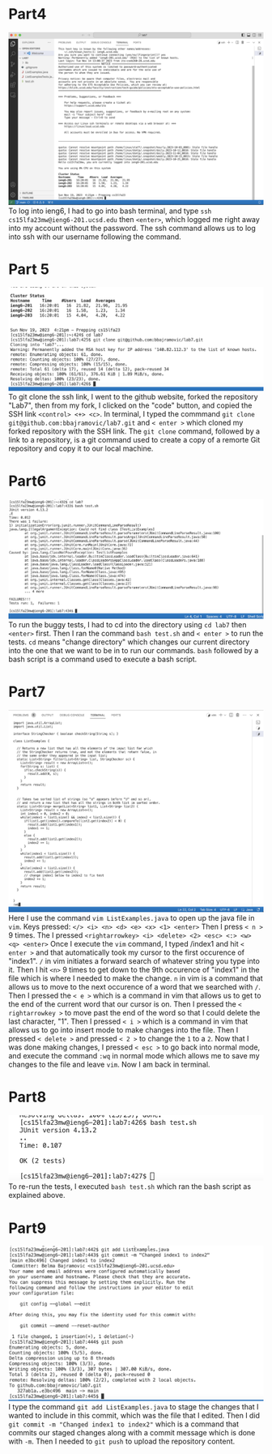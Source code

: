 # Part4

![Image](part4.png)
To log into ieng6, I had to go into bash terminal, and type `ssh cs15lfa23mw@ieng6-201.ucsd.edu` then `<enter>`, which logged me right away into my account without the password. The ssh command allows us to log into ssh with our username following the command.

# Part 5

![Image](part5.png)
To git clone the ssh link, I went to the github website, forked the repository "Lab7", then from my fork, I clicked on the "code" button, and copied the SSH link `<control> <+> <c>`. In terminal,
I typed the commmand `git clone git@github.com:bbajramovic/lab7.git` and `< enter >` which cloned my forked repository with the SSH link. The `git clone` command, followed by a link to a repository, 
is a git command used to create a copy of a remorte Git repository and copy it to our local machine. 

# Part6

![Image](part6.png)
To run the buggy tests, I had to cd into the directory using `cd lab7` then `<enter>` first. Then I ran the command `bash test.sh` and `< enter >` to run the tests. `cd` means "change directory" which changes our current directory into the one that we want to be in to run our commands. `bash` followed by a bash script is a command used to execute a bash script.

# Part7

![Image](part7.png)
Here I use the command `vim ListExamples.java` to open up the java file in `vim`. Keys pressed: ` </> <i> <n> <d> <e> <x> <1> <enter> ` Then I press ` < n > ` 9 times. The I pressed  `<rightarrowkey> <i> <delete> <2> <esc> <:> <w> <q> <enter>` Once I execute the `vim` command, I typed /index1 and hit ` < enter > ` and that automatically took my cursor to the first occurence of "index1". `/` in vim initiates a forward search of whatever string you type into it. Then I hit `<n>` 9 times to get down to the 9th occurence of "index1" in the file which is where I needed to make the change. `n` in vim is a command that allows us to move to the next occurence of a word that we searched with `/`. Then I pressed the ` < e > ` which is a command in vim that allows us to get to the end of the current word that our cursor is on. Then I pressed the ` < rightarrowkey > ` to move past the end of the word so that I could delete the last character, "1". Then I pressed ` < i > ` which is a command in vim that allows us to go into insert mode to make changes into the file. Then I pressed ` < delete > ` and pressed ` < 2 > ` to change the `1` to a `2`. Now that I was done making changes, I pressed ` < esc > ` to go back into normal mode, and execute the command `:wq` in normal mode which allows me to save my changes to the file and leave `vim`. Now I am back in terminal.

# Part8

![Image](part8.png)
To re-run the tests, I executed `bash test.sh` which ran the bash script as explained above. 

# Part9

![Image](part9.png)
I type the command `git add ListExamples.java` to stage the changes that I wanted to include in this commit, which was the file that I edited. Then I did `git commit -m "Changed index1 to index2"` which is a command that commits our staged changes along with a commit message which is done with `-m`. Then I needed to `git push` to upload the repository content.
